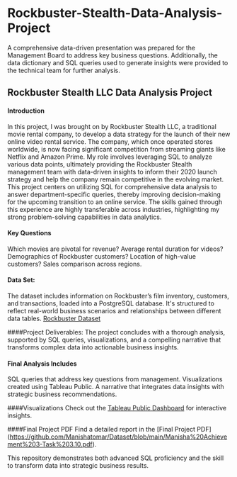 # Rockbuster-Stealth-Data-Analysis-Project
A comprehensive data-driven presentation was prepared for the Management Board to address key business questions. Additionally, the data dictionary and SQL queries used to generate insights were provided to the technical team for further analysis.
## Rockbuster Stealth LLC Data Analysis Project
#### Introduction
In this project, I was brought on by Rockbuster Stealth LLC, a traditional movie rental company, to develop a data strategy for the launch of their new online video rental service. The company, which once operated stores worldwide, is now facing significant competition from streaming giants like Netflix and Amazon Prime. My role involves leveraging SQL to analyze various data points, ultimately providing the Rockbuster Stealth management team with data-driven insights to inform their 2020 launch strategy and help the company remain competitive in the evolving market.
This project centers on utilizing SQL for comprehensive data analysis to answer department-specific queries, thereby improving decision-making for the upcoming transition to an online service. The skills gained through this experience are highly transferable across industries, highlighting my strong problem-solving capabilities in data analytics.
#### Key Questions
Which movies are pivotal for revenue?
Average rental duration for videos?
Demographics of Rockbuster customers?
Location of high-value customers?
Sales comparison across regions.

#### Data Set: 
The dataset includes information on Rockbuster’s film inventory, customers, and transactions, loaded into a PostgreSQL database. It's structured to reflect real-world business scenarios and relationships between different data tables.
[Rockbuster Dataset](https://github.com/Manishatomar/Dataset/blob/main/Rockbuster-Dataset.xlsx)

####Project Deliverables: The project concludes with a thorough analysis, supported by SQL queries, visualizations, and a compelling narrative that transforms complex data into actionable business insights.

#### Final Analysis Includes
SQL queries that address key questions from management.
Visualizations created using Tableau Public.
A narrative that integrates data insights with strategic business recommendations.

####Visualizations
Check out the [Tableau Public Dashboard](https://public.tableau.com/app/profile/manisha.tomar/vizzes) for interactive insights.

####Final Project PDF
 Find a detailed report in the [Final Project PDF] (https://github.com/Manishatomar/Dataset/blob/main/Manisha%20Achievement%203-Task%203.10.pdf).

This repository demonstrates both advanced SQL proficiency and the skill to transform data into strategic business results.
